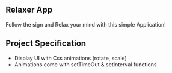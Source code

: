 ## Relaxer App

Follow the sign and Relax your mind with this simple Application!

## Project Specification

- Display UI with Css animations (rotate, scale)
- Animations come with setTimeOut & setInterval functions
